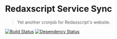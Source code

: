 Redaxscript Service Sync
========================

> Yet another cronjob for Redaxscript's website.

[![Build Status](https://img.shields.io/travis/redaxscript/redaxscript-service-sync.svg)](https://travis-ci.org/redaxscript/redaxscript-service-sync)
[![Dependency Status](https://gemnasium.com/badges/github.com/redaxscript/redaxscript-service-sync.svg)](https://gemnasium.com/github.com/redaxscript/redaxscript-service-sync)
